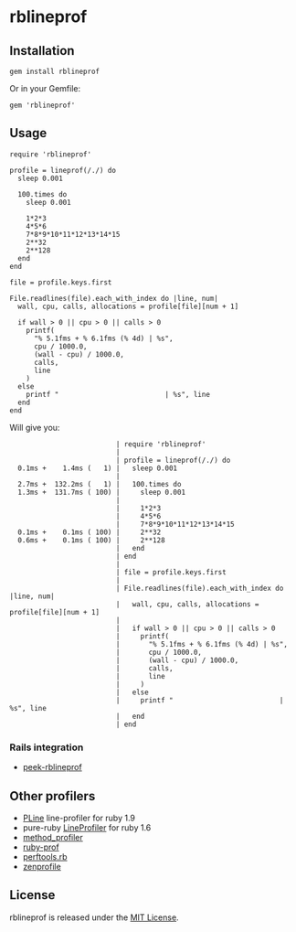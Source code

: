 # rblineprof

## Installation

`gem install rblineprof`

Or in your Gemfile:

`gem 'rblineprof'`

## Usage

```
require 'rblineprof'

profile = lineprof(/./) do
  sleep 0.001

  100.times do
    sleep 0.001

    1*2*3
    4*5*6
    7*8*9*10*11*12*13*14*15
    2**32
    2**128
  end
end

file = profile.keys.first

File.readlines(file).each_with_index do |line, num|
  wall, cpu, calls, allocations = profile[file][num + 1]

  if wall > 0 || cpu > 0 || calls > 0
    printf(
      "% 5.1fms + % 6.1fms (% 4d) | %s",
      cpu / 1000.0,
      (wall - cpu) / 1000.0,
      calls,
      line
    )
  else
    printf "                          | %s", line
  end
end
```

Will give you:

```
                          | require 'rblineprof'
                          | 
                          | profile = lineprof(/./) do
  0.1ms +    1.4ms (   1) |   sleep 0.001
                          | 
  2.7ms +  132.2ms (   1) |   100.times do
  1.3ms +  131.7ms ( 100) |     sleep 0.001
                          | 
                          |     1*2*3
                          |     4*5*6
                          |     7*8*9*10*11*12*13*14*15
  0.1ms +    0.1ms ( 100) |     2**32
  0.6ms +    0.1ms ( 100) |     2**128
                          |   end
                          | end
                          | 
                          | file = profile.keys.first
                          | 
                          | File.readlines(file).each_with_index do |line, num|
                          |   wall, cpu, calls, allocations = profile[file][num + 1]
                          | 
                          |   if wall > 0 || cpu > 0 || calls > 0
                          |     printf(
                          |       "% 5.1fms + % 6.1fms (% 4d) | %s",
                          |       cpu / 1000.0,
                          |       (wall - cpu) / 1000.0,
                          |       calls,
                          |       line
                          |     )
                          |   else
                          |     printf "                          | %s", line
                          |   end
                          | end

```

### Rails integration

* [peek-rblineprof](https://github.com/peek/peek-rblineprof#peekrblineprof)

## Other profilers

* [PLine](https://github.com/soba1104/PLine) line-profiler for ruby 1.9
* pure-ruby [LineProfiler](http://blade.nagaokaut.ac.jp/cgi-bin/scat.rb/ruby/ruby-talk/18997?help-en) for ruby 1.6
* [method_profiler](https://github.com/change/method_profiler)
* [ruby-prof](https://github.com/rdp/ruby-prof)
* [perftools.rb](https://github.com/tmm1/perftools.rb)
* [zenprofile](https://github.com/seattlerb/zenprofile)

## License

rblineprof is released under the [MIT License](http://www.opensource.org/licenses/MIT).
